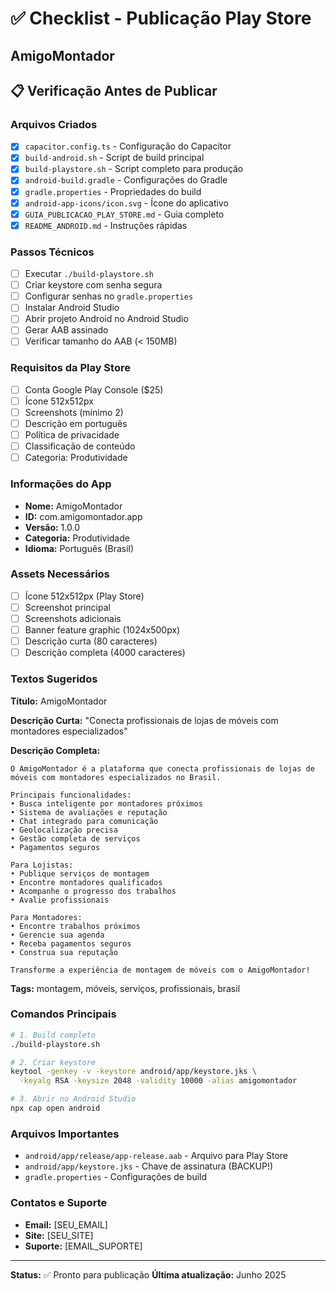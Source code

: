 # ✅ Checklist - Publicação Play Store
## AmigoMontador

## 📋 Verificação Antes de Publicar

### Arquivos Criados
- [x] `capacitor.config.ts` - Configuração do Capacitor
- [x] `build-android.sh` - Script de build principal  
- [x] `build-playstore.sh` - Script completo para produção
- [x] `android-build.gradle` - Configurações do Gradle
- [x] `gradle.properties` - Propriedades do build
- [x] `android-app-icons/icon.svg` - Ícone do aplicativo
- [x] `GUIA_PUBLICACAO_PLAY_STORE.md` - Guia completo
- [x] `README_ANDROID.md` - Instruções rápidas

### Passos Técnicos
- [ ] Executar `./build-playstore.sh`
- [ ] Criar keystore com senha segura
- [ ] Configurar senhas no `gradle.properties`
- [ ] Instalar Android Studio
- [ ] Abrir projeto Android no Android Studio
- [ ] Gerar AAB assinado
- [ ] Verificar tamanho do AAB (< 150MB)

### Requisitos da Play Store
- [ ] Conta Google Play Console ($25)
- [ ] Ícone 512x512px
- [ ] Screenshots (mínimo 2)
- [ ] Descrição em português
- [ ] Política de privacidade
- [ ] Classificação de conteúdo
- [ ] Categoria: Produtividade

### Informações do App
- **Nome:** AmigoMontador
- **ID:** com.amigomontador.app
- **Versão:** 1.0.0
- **Categoria:** Produtividade
- **Idioma:** Português (Brasil)

### Assets Necessários
- [ ] Ícone 512x512px (Play Store)
- [ ] Screenshot principal
- [ ] Screenshots adicionais
- [ ] Banner feature graphic (1024x500px)
- [ ] Descrição curta (80 caracteres)
- [ ] Descrição completa (4000 caracteres)

### Textos Sugeridos

**Título:** AmigoMontador

**Descrição Curta:** 
"Conecta profissionais de lojas de móveis com montadores especializados"

**Descrição Completa:**
```
O AmigoMontador é a plataforma que conecta profissionais de lojas de móveis com montadores especializados no Brasil.

Principais funcionalidades:
• Busca inteligente por montadores próximos
• Sistema de avaliações e reputação
• Chat integrado para comunicação
• Geolocalização precisa
• Gestão completa de serviços
• Pagamentos seguros

Para Lojistas:
• Publique serviços de montagem
• Encontre montadores qualificados
• Acompanhe o progresso dos trabalhos
• Avalie profissionais

Para Montadores:
• Encontre trabalhos próximos
• Gerencie sua agenda
• Receba pagamentos seguros
• Construa sua reputação

Transforme a experiência de montagem de móveis com o AmigoMontador!
```

**Tags:** montagem, móveis, serviços, profissionais, brasil

### Comandos Principais

```bash
# 1. Build completo
./build-playstore.sh

# 2. Criar keystore
keytool -genkey -v -keystore android/app/keystore.jks \
  -keyalg RSA -keysize 2048 -validity 10000 -alias amigomontador

# 3. Abrir no Android Studio
npx cap open android
```

### Arquivos Importantes
- `android/app/release/app-release.aab` - Arquivo para Play Store
- `android/app/keystore.jks` - Chave de assinatura (BACKUP!)
- `gradle.properties` - Configurações de build

### Contatos e Suporte
- **Email:** [SEU_EMAIL]
- **Site:** [SEU_SITE]
- **Suporte:** [EMAIL_SUPORTE]

---

**Status:** ✅ Pronto para publicação
**Última atualização:** Junho 2025